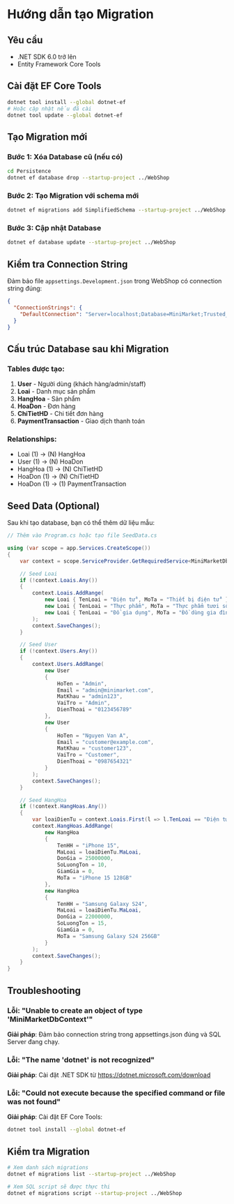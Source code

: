 # Hướng dẫn tạo Migration

## Yêu cầu

- .NET SDK 6.0 trở lên
- Entity Framework Core Tools

## Cài đặt EF Core Tools

```bash
dotnet tool install --global dotnet-ef
# Hoặc cập nhật nếu đã cài
dotnet tool update --global dotnet-ef
```

## Tạo Migration mới

### Bước 1: Xóa Database cũ (nếu có)

```bash
cd Persistence
dotnet ef database drop --startup-project ../WebShop
```

### Bước 2: Tạo Migration với schema mới

```bash
dotnet ef migrations add SimplifiedSchema --startup-project ../WebShop
```

### Bước 3: Cập nhật Database

```bash
dotnet ef database update --startup-project ../WebShop
```

## Kiểm tra Connection String

Đảm bảo file `appsettings.Development.json` trong WebShop có connection string đúng:

```json
{
  "ConnectionStrings": {
    "DefaultConnection": "Server=localhost;Database=MiniMarket;Trusted_Connection=True;TrustServerCertificate=True;"
  }
}
```

## Cấu trúc Database sau khi Migration

### Tables được tạo:

1. **User** - Người dùng (khách hàng/admin/staff)
2. **Loai** - Danh mục sản phẩm
3. **HangHoa** - Sản phẩm
4. **HoaDon** - Đơn hàng
5. **ChiTietHD** - Chi tiết đơn hàng
6. **PaymentTransaction** - Giao dịch thanh toán

### Relationships:

- Loai (1) → (N) HangHoa
- User (1) → (N) HoaDon
- HangHoa (1) → (N) ChiTietHD
- HoaDon (1) → (N) ChiTietHD
- HoaDon (1) → (1) PaymentTransaction

## Seed Data (Optional)

Sau khi tạo database, bạn có thể thêm dữ liệu mẫu:

```csharp
// Thêm vào Program.cs hoặc tạo file SeedData.cs

using (var scope = app.Services.CreateScope())
{
    var context = scope.ServiceProvider.GetRequiredService<MiniMarketDbContext>();

    // Seed Loai
    if (!context.Loais.Any())
    {
        context.Loais.AddRange(
            new Loai { TenLoai = "Điện tử", MoTa = "Thiết bị điện tử" },
            new Loai { TenLoai = "Thực phẩm", MoTa = "Thực phẩm tươi sống" },
            new Loai { TenLoai = "Đồ gia dụng", MoTa = "Đồ dùng gia đình" }
        );
        context.SaveChanges();
    }

    // Seed User
    if (!context.Users.Any())
    {
        context.Users.AddRange(
            new User
            {
                HoTen = "Admin",
                Email = "admin@minimarket.com",
                MatKhau = "admin123",
                VaiTro = "Admin",
                DienThoai = "0123456789"
            },
            new User
            {
                HoTen = "Nguyen Van A",
                Email = "customer@example.com",
                MatKhau = "customer123",
                VaiTro = "Customer",
                DienThoai = "0987654321"
            }
        );
        context.SaveChanges();
    }

    // Seed HangHoa
    if (!context.HangHoas.Any())
    {
        var loaiDienTu = context.Loais.First(l => l.TenLoai == "Điện tử");
        context.HangHoas.AddRange(
            new HangHoa
            {
                TenHH = "iPhone 15",
                MaLoai = loaiDienTu.MaLoai,
                DonGia = 25000000,
                SoLuongTon = 10,
                GiamGia = 0,
                MoTa = "iPhone 15 128GB"
            },
            new HangHoa
            {
                TenHH = "Samsung Galaxy S24",
                MaLoai = loaiDienTu.MaLoai,
                DonGia = 22000000,
                SoLuongTon = 15,
                GiamGia = 0,
                MoTa = "Samsung Galaxy S24 256GB"
            }
        );
        context.SaveChanges();
    }
}
```

## Troubleshooting

### Lỗi: "Unable to create an object of type 'MiniMarketDbContext'"

**Giải pháp**: Đảm bảo connection string trong appsettings.json đúng và SQL Server đang chạy.

### Lỗi: "The name 'dotnet' is not recognized"

**Giải pháp**: Cài đặt .NET SDK từ https://dotnet.microsoft.com/download

### Lỗi: "Could not execute because the specified command or file was not found"

**Giải pháp**: Cài đặt EF Core Tools:

```bash
dotnet tool install --global dotnet-ef
```

## Kiểm tra Migration

```bash
# Xem danh sách migrations
dotnet ef migrations list --startup-project ../WebShop

# Xem SQL script sẽ được thực thi
dotnet ef migrations script --startup-project ../WebShop
```
